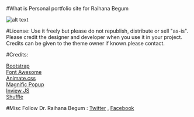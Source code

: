 

#What is
Personal portfolio site for Raihana Begum

![alt text](https://raw.githubusercontent.com/raihana-begum/raihanabegum.github.io/images/screenshots/1.png "preview")


#License:
Use it freely but please do not republish, distribute or sell "as-is". Please credit the designer and developer when you use it in your project. Credits can be given to the theme owner if known.please contact.

#Credits:

[Bootstrap](http://getbootstrap.com/)  
[Font Awesome](https://fortawesome.github.io/Font-Awesome/)  
[Animate.css](https://daneden.github.io/animate.css/)  
[Magnific Popup](http://dimsemenov.com/plugins/magnific-popup/)  
[Inview JS](https://github.com/protonet/jquery.inview)  
[Shuffle](http://vestride.github.io/Shuffle/)

#Misc
Follow Dr. Raihana Begum : [Twitter](https://twitter.com/raihanabegum) , [Facebook](https://www.facebook.com/raihanayashin/)
